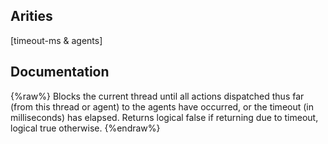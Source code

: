 ## Arities
[timeout-ms & agents]

## Documentation
{%raw%}
Blocks the current thread until all actions dispatched thus
  far (from this thread or agent) to the agents have occurred, or the
  timeout (in milliseconds) has elapsed. Returns logical false if
  returning due to timeout, logical true otherwise.
{%endraw%}
